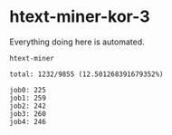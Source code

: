 # htext-miner-kor-3

Everything doing here is automated.

```
htext-miner

total: 1232/9855 (12.501268391679352%)

job0: 225
job1: 259
job2: 242
job3: 260
job4: 246
```